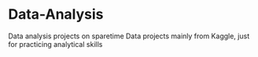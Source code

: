 # Data-Analysis
Data analysis projects on sparetime
Data projects mainly from Kaggle, just for practicing analytical skills
